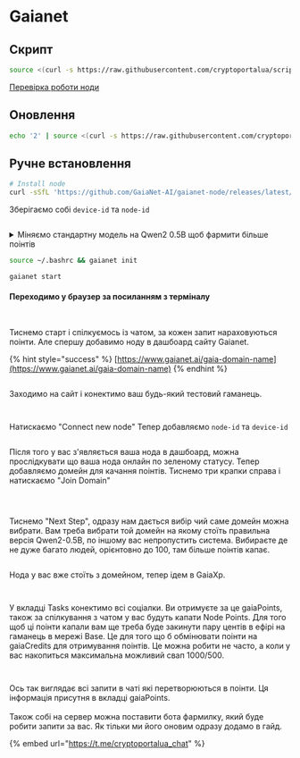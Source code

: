 # Gaianet

## Скрипт

```bash
source <(curl -s https://raw.githubusercontent.com/cryptoportalua/scripts/refs/heads/main/gaianet)
```

[Перевірка роботи ноди](gaianet.md#perekhodimo-u-brauzer-za-posilannyam-z-terminalu)

## Оновлення

```bash
echo '2' | source <(curl -s https://raw.githubusercontent.com/cryptoportalua/scripts/refs/heads/main/gaianet)
```

## Ручне встановлення

```bash
# Install node
curl -sSfL 'https://github.com/GaiaNet-AI/gaianet-node/releases/latest/download/install.sh' | bash
```

Зберігаємо собі `device-id` та `node-id`

<figure><img src="../.gitbook/assets/image.png" alt=""><figcaption></figcaption></figure>

<details>

<summary>Міняємо стандартну модель на Qwen2 0.5B щоб фармити більше поінтів</summary>

```bash
ADDRESS=$(gaianet info | grep "Node ID" | awk -F': ' '{print $2}')
```

```bash
sudo tee ~/gaianet/config.json > /dev/null <<EOF
{
  "address": "$ADDRESS",
  "chat": "https://huggingface.co/gaianet/Qwen2-0.5B-Instruct-GGUF/resolve/main/Qwen2-0.5B-Instruct-Q5_K_M.gguf",
  "chat_batch_size": "32",
  "chat_ctx_size": "131072",
  "description": "This GaiaNet node config with a Qwen2 0.5B model.",
  "domain": "gaia.domains",
  "embedding": "https://huggingface.co/gaianet/Nomic-embed-text-v1.5-Embedding-GGUF/resolve/main/nomic-embed-text-v1.5.f16.gguf",
  "embedding_batch_size": "8192",
  "embedding_collection_name": "default",
  "embedding_ctx_size": "8192",
  "llamaedge_port": "8082",
  "prompt_template": "chatml",
  "qdrant_limit": "1",
  "qdrant_score_threshold": "0.5",
  "rag_policy": "system-message",
  "rag_prompt": "Use the following pieces of context to answer the user's question.\nIf you don't know the answer, just say that you don't know, don't try to make up an answer.\n----------------\n",
  "reverse_prompt": "",
  "snapshot": "",
  "system_prompt": "You are a helpful, respectful, and honest assistant. Always answer accurately, while being safe."
}
EOF
```



</details>

```bash
source ~/.bashrc && gaianet init
```

```bash
gaianet start
```

#### Переходимо у браузер за посиланням з терміналу

<figure><img src="../.gitbook/assets/image (1).png" alt=""><figcaption></figcaption></figure>

<figure><img src="../.gitbook/assets/image (2).png" alt=""><figcaption></figcaption></figure>

Тиснемо старт і спілкуємось із чатом, за кожен запит нараховуються поінти. Але спершу добавимо ноду в дашбоард сайту Gaianet.

{% hint style="success" %}
[https://www.gaianet.ai/gaia-domain-name](https://www.gaianet.ai/gaia-domain-name)
{% endhint %}

<figure><img src="../.gitbook/assets/Знімок екрана 2025-04-11 о 18.10.18.png" alt=""><figcaption></figcaption></figure>

Заходимо на сайт і конектимо ваш будь-який тестовий гаманець.&#x20;

<figure><img src="../.gitbook/assets/Знімок екрана 2025-04-11 о 18.04.36.png" alt=""><figcaption></figcaption></figure>

<figure><img src="../.gitbook/assets/Знімок екрана 2025-04-11 о 18.05.00.png" alt=""><figcaption></figcaption></figure>

Натискаємо "Connect new node" Тепер добавляємо `node-id` та `device-id`

<figure><img src="../.gitbook/assets/Знімок екрана 2025-04-11 о 18.05.12.png" alt=""><figcaption></figcaption></figure>

Після того у вас з'являється ваша нода в дашбоард, можна прослідкувати що ваша нода онлайн по зеленому статусу. Тепер добавляємо домейн для качання поінтів. Тиснемо три крапки справа і натискаємо "Join Domain"&#x20;

<figure><img src="../.gitbook/assets/Знімок екрана 2025-04-11 о 18.05.43.png" alt=""><figcaption></figcaption></figure>

<div><figure><img src="../.gitbook/assets/Знімок екрана 2025-04-11 о 18.05.58.png" alt=""><figcaption></figcaption></figure> <figure><img src="../.gitbook/assets/Знімок екрана 2025-04-11 о 18.06.21.png" alt=""><figcaption></figcaption></figure></div>

Тиснемо "Next Step", одразу нам дається вибір чий саме домейн можна вибрати. Вам треба вибрати той домейн на якому стоїть правильна версія Qwen2-0.5B,  по іншому вас непропустить система. Вибираєте де не дуже багато людей, орієнтовно до 100, там більше поінтів капає.&#x20;

<figure><img src="../.gitbook/assets/Знімок екрана 2025-04-11 о 18.04.36 (1).png" alt=""><figcaption></figcaption></figure>

Нода у вас вже стоїть з домейном, тепер ідем в GaiaXp.

<figure><img src="../.gitbook/assets/Знімок екрана 2025-04-11 о 18.47.46.png" alt=""><figcaption></figcaption></figure>

<figure><img src="../.gitbook/assets/Знімок екрана 2025-04-11 о 18.49.28.png" alt=""><figcaption></figcaption></figure>

У вкладці Tasks конектимо всі соціалки. Ви отримуєте за це gaiaPoints, також за спілкування з чатом у вас будуть капати Node Points. Для того щоб ці поінти капали вам ще треба буде закинути пару центів в ефірі на гаманець в мережі Base. Це для того що б обмінювати поінти на gaiaCredits для отримування поінтів. Це можна робити не часто,  а коли у вас накопиться максимальна можливий свап 1000/500.

<figure><img src="../.gitbook/assets/Знімок екрана 2025-04-11 о 18.54.34.png" alt=""><figcaption></figcaption></figure>

<figure><img src="../.gitbook/assets/Знімок екрана 2025-04-11 о 18.58.33.png" alt=""><figcaption></figcaption></figure>

Ось так виглядає всі запити в чаті які перетворюються в поінти. Ця інформація присутня в вкладці  gaiaPoints.\
\
Також собі на сервер можна поставити бота фармилку, який буде робити запити за вас. Як тільки ми його оновим одразу додамо в гайд.

{% embed url="https://t.me/cryptoportalua_chat" %}
